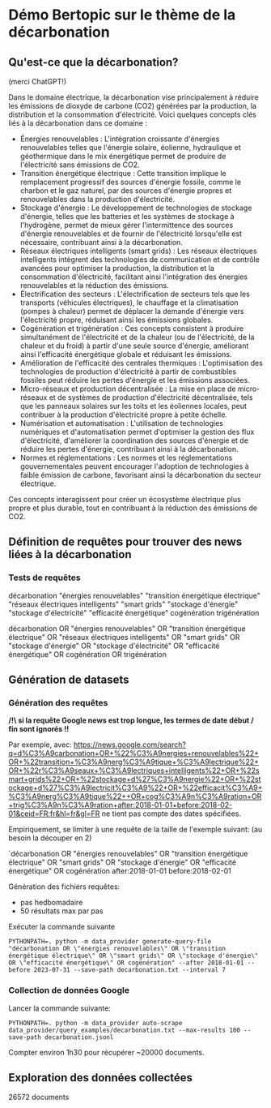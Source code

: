 # Démo Bertopic sur le thème de la décarbonation

## Qu'est-ce que la décarbonation?
(merci ChatGPT!)

Dans le domaine électrique, la décarbonation vise principalement à réduire les émissions de dioxyde de carbone (CO2) générées par la production, la distribution et la consommation d'électricité. Voici quelques concepts clés liés à la décarbonation dans ce domaine :
-  Énergies renouvelables : L'intégration croissante d'énergies renouvelables telles que l'énergie solaire, éolienne, hydraulique et géothermique dans le mix énergétique permet de produire de l'électricité sans émissions de CO2.
-  Transition énergétique électrique : Cette transition implique le remplacement progressif des sources d'énergie fossile, comme le charbon et le gaz naturel, par des sources d'énergie propres et renouvelables dans la production d'électricité.
-  Stockage d'énergie : Le développement de technologies de stockage d'énergie, telles que les batteries et les systèmes de stockage à l'hydrogène, permet de mieux gérer l'intermittence des sources d'énergie renouvelables et de fournir de l'électricité lorsqu'elle est nécessaire, contribuant ainsi à la décarbonation.
-  Réseaux électriques intelligents (smart grids) : Les réseaux électriques intelligents intègrent des technologies de communication et de contrôle avancées pour optimiser la production, la distribution et la consommation d'électricité, facilitant ainsi l'intégration des énergies renouvelables et la réduction des émissions.
-  Électrification des secteurs : L'électrification de secteurs tels que les transports (véhicules électriques), le chauffage et la climatisation (pompes à chaleur) permet de déplacer la demande d'énergie vers l'électricité propre, réduisant ainsi les émissions globales.
-  Cogénération et trigénération : Ces concepts consistent à produire simultanément de l'électricité et de la chaleur (ou de l'électricité, de la chaleur et du froid) à partir d'une seule source d'énergie, améliorant ainsi l'efficacité énergétique globale et réduisant les émissions.
-  Amélioration de l'efficacité des centrales thermiques : L'optimisation des technologies de production d'électricité à partir de combustibles fossiles peut réduire les pertes d'énergie et les émissions associées.
-  Micro-réseaux et production décentralisée : La mise en place de micro-réseaux et de systèmes de production d'électricité décentralisée, tels que les panneaux solaires sur les toits et les éoliennes locales, peut contribuer à la production d'électricité propre à petite échelle.
-  Numérisation et automatisation : L'utilisation de technologies numériques et d'automatisation permet d'optimiser la gestion des flux d'électricité, d'améliorer la coordination des sources d'énergie et de réduire les pertes d'énergie, contribuant ainsi à la décarbonation.
- Normes et réglementations : Les normes et les réglementations gouvernementales peuvent encourager l'adoption de technologies à faible émission de carbone, favorisant ainsi la décarbonation du secteur électrique.

Ces concepts interagissent pour créer un écosystème électrique plus propre et plus durable, tout en contribuant à la réduction des émissions de CO2.


## Définition de requêtes pour trouver des news liées à la décarbonation

### Tests de requêtes
décarbonation
"énergies renouvelables"
"transition énergétique électrique"
"réseaux électriques intelligents"
"smart grids" 
"stockage d'énergie"
"stockage d'électricité"
"efficacité énergétique"
cogénération
trigénération

décarbonation OR "énergies renouvelables" OR "transition énergétique électrique" OR "réseaux électriques intelligents" OR "smart grids" OR "stockage d'énergie" OR "stockage d'électricité" OR "efficacité énergétique" OR cogénération OR trigénération

## Génération de datasets

### Génération des requêtes
**/!\ si la requête Google news est trop longue, les termes de date début / fin sont ignorés !!**

Par exemple, avec:
https://news.google.com/search?q=d%C3%A9carbonation+OR+%22%C3%A9nergies+renouvelables%22+OR+%22transition+%C3%A9nerg%C3%A9tique+%C3%A9lectrique%22+OR+%22r%C3%A9seaux+%C3%A9lectriques+intelligents%22+OR+%22smart+grids%22+OR+%22stockage+d%27%C3%A9nergie%22+OR+%22stockage+d%27%C3%A9lectricit%C3%A9%22+OR+%22efficacit%C3%A9+%C3%A9nerg%C3%A9tique%22++OR+cog%C3%A9n%C3%A9ration+OR+trig%C3%A9n%C3%A9ration+after:2018-01-01+before:2018-02-01&ceid=FR:fr&hl=fr&gl=FR
ne tient pas compte des dates spécifiées.

Empiriquement, se limiter à une requête de la taille de l'exemple suivant:
(au besoin la découper en 2)

`décarbonation OR "énergies renouvelables" OR "transition énergétique électrique" OR "smart grids" OR "stockage d'énergie" OR "efficacité énergétique" OR cogénération after:2018-01-01 before:2018-02-01

Génération des fichiers requêtes:
- pas hedbomadaire
- 50 résultats max par pas
 
Exécuter la commande suivante
```
PYTHONPATH=. python -m data_provider generate-query-file "décarbonation OR \"énergies renouvelables\" OR \"transition énergétique électrique\" OR \"smart grids\" OR \"stockage d'énergie\" OR \"efficacité énergétique\" OR cogénération" --after 2018-01-01 --before 2023-07-31 --save-path decarbonation.txt --interval 7
```


### Collection de données Google
Lancer la commande suivante:
```
PYTHONPATH=. python -m data_provider auto-scrape data_provider/query_examples/decarbonation.txt --max-results 100 --save-path decarbonation.jsonl
```

Compter environ 1h30 pour récupérer ~20000 documents.

## Exploration des données collectées

26572 documents
